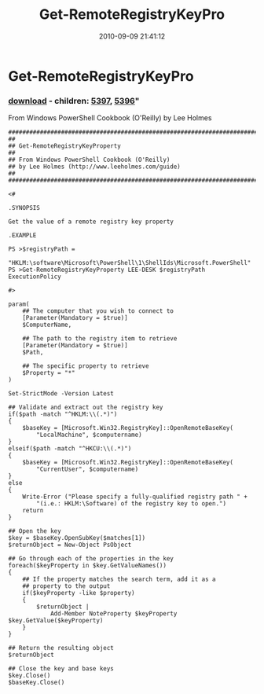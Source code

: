 ﻿---
pid:            2163
parent:         0
children:       5397,5396
poster:         Lee Holmes
title:          Get-RemoteRegistryKeyPro
date:           2010-09-09 21:41:12
format:         posh
---

# Get-RemoteRegistryKeyPro

### [download](2163.ps1) - children: [5397](5397.md), [5396](5396.md)"

From Windows PowerShell Cookbook (O'Reilly) by Lee Holmes

```posh
##############################################################################
##
## Get-RemoteRegistryKeyProperty
##
## From Windows PowerShell Cookbook (O'Reilly)
## by Lee Holmes (http://www.leeholmes.com/guide)
##
##############################################################################

<#

.SYNOPSIS

Get the value of a remote registry key property

.EXAMPLE

PS >$registryPath =
     "HKLM:\software\Microsoft\PowerShell\1\ShellIds\Microsoft.PowerShell"
PS >Get-RemoteRegistryKeyProperty LEE-DESK $registryPath ExecutionPolicy

#>

param(
    ## The computer that you wish to connect to
    [Parameter(Mandatory = $true)]
    $ComputerName,

    ## The path to the registry item to retrieve
    [Parameter(Mandatory = $true)]
    $Path,

    ## The specific property to retrieve
    $Property = "*"
)

Set-StrictMode -Version Latest

## Validate and extract out the registry key
if($path -match "^HKLM:\\(.*)")
{
    $baseKey = [Microsoft.Win32.RegistryKey]::OpenRemoteBaseKey(
        "LocalMachine", $computername)
}
elseif($path -match "^HKCU:\\(.*)")
{
    $baseKey = [Microsoft.Win32.RegistryKey]::OpenRemoteBaseKey(
        "CurrentUser", $computername)
}
else
{
    Write-Error ("Please specify a fully-qualified registry path " +
        "(i.e.: HKLM:\Software) of the registry key to open.")
    return
}

## Open the key
$key = $baseKey.OpenSubKey($matches[1])
$returnObject = New-Object PsObject

## Go through each of the properties in the key
foreach($keyProperty in $key.GetValueNames())
{
    ## If the property matches the search term, add it as a
    ## property to the output
    if($keyProperty -like $property)
    {
        $returnObject |
            Add-Member NoteProperty $keyProperty $key.GetValue($keyProperty)
    }
}

## Return the resulting object
$returnObject

## Close the key and base keys
$key.Close()
$baseKey.Close()
```
